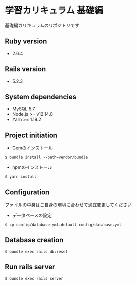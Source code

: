 # 学習カリキュラム 基礎編

基礎編カリキュラムのリポジトリです

## Ruby version

* 2.6.4

## Rails version

* 5.2.3

## System dependencies

* MySQL 5.7
* Node.js >= v12.14.0
* Yarn >= 1.19.2

## Project initiation

* Gemのインストール

```
$ bundle install --path=vendor/bundle
```

* npmのインストール

```
$ yarn install
```

## Configuration

ファイルの中身はご自身の環境に合わせて適宜変更してください

* データベースの設定

```
$ cp config/database.yml.default config/database.yml
```


## Database creation

```
$ bundle exec rails db:reset
```

## Run rails server

```
$ bundle exec rails server
```
